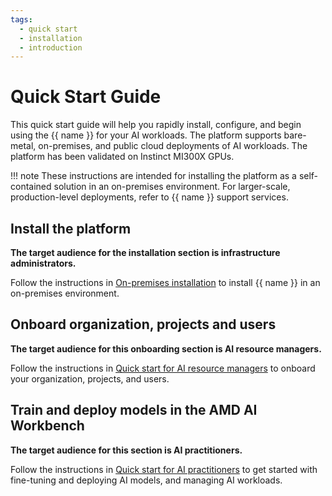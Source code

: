 ```yaml
---
tags:
  - quick start
  - installation
  - introduction
---
```

<!--
Copyright © Advanced Micro Devices, Inc., or its affiliates.

SPDX-License-Identifier: MIT
-->

# Quick Start Guide

This quick start guide will help you rapidly install, configure, and begin using the {{ name }} for your AI workloads. The platform supports bare-metal, on-premises, and public cloud deployments of AI workloads. The platform has been validated on Instinct MI300X GPUs.

!!! note
    These instructions are intended for installing the platform as a self-contained solution in an on-premises environment. For larger-scale, production-level deployments, refer to {{ name }} support services.

## Install the platform

**The target audience for the installation section is infrastructure administrators.**

Follow the instructions in [On-premises installation](./platform-infrastructure/on-premises-installation.md) to install {{ name }} in an on-premises environment.

## Onboard organization, projects and users

**The target audience for this onboarding section is AI resource managers.**

Follow the instructions in [Quick start for AI resource managers](./quick-start-guides/resource-manager-quick-start.md) to onboard your organization, projects, and users.

## Train and deploy models in the AMD AI Workbench

**The target audience for this section is AI practitioners.**

Follow the instructions in [Quick start for AI practitioners](./quick-start-guides/workbench-quick-start.md) to get started with fine-tuning and deploying AI models, and managing AI workloads.
